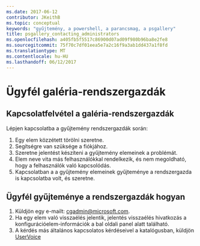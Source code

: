 ```yaml
---
ms.date: 2017-06-12
contributor: JKeithB
ms.topic: conceptual
keywords: "gyűjtemény, a powershell, a parancsmag, a psgallery"
title: psgallery_contacting_administrators
ms.openlocfilehash: a405fb5f5517c86900d07ad09f980b96ba8e2fe8
ms.sourcegitcommit: 75f70c7df01eea5e7a2c16f9a3ab1dd437a1f8fd
ms.translationtype: MT
ms.contentlocale: hu-HU
ms.lasthandoff: 06/12/2017
---
```

# <a name="contact-gallery-administrators"></a>Ügyfél galéria-rendszergazdák

## <a name="when-to-contact-gallery-administrators"></a>Kapcsolatfelvétel a galéria-rendszergazdák

Lépjen kapcsolatba a gyűjtemény rendszergazdák során:

1. Egy elem közzétett törölni szeretne.
2. Segítségre van szüksége a fiókjához.
3. Szeretne jelentést készíteni a gyűjtemény elemeinek a problémát.
4. Elem neve vita más felhasználókkal rendelkezik, és nem megoldható, hogy a felhasználók való kapcsolódás.
5. Kapcsolatban a a gyűjtemény elemeinek gyűjteménye a rendszergazda is kapcsolatba volt, és szeretne.

## <a name="how-to-contact-gallery-administrators"></a>Ügyfél gyűjteménye a rendszergazdák hogyan

1. Küldjön egy e-mailt: cgadmin@microsoft.com.
2. Ha egy elem való visszaélés jelentik, jelentés visszaélés hivatkozás a konfigurációelem-információk a bal oldali panel alatt található.
3. A kérdés más általános kapcsolatos kérdéseivel a katalógusban, küldjön [UserVoice](http://windowsserver.uservoice.com/forums/301869-powershell)


